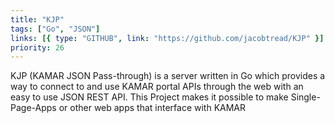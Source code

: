 ```yaml
---
title: "KJP"
tags: ["Go", "JSON"]
links: [{ type: "GITHUB", link: "https://github.com/jacobtread/KJP" }]
priority: 26
---
```


KJP (KAMAR JSON Pass-through) is a server written in Go which provides a way to connect to and use KAMAR portal APIs through the web with an easy to use JSON REST API. This Project makes it possible to make Single-Page-Apps or other web apps that interface with KAMAR
